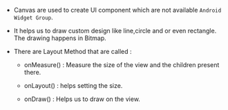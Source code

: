 - Canvas are used to create UI component which are not available `Android Widget Group`.

- It helps us to draw custom design like line,circle and or even rectangle. The drawing happens in Bitmap.

- There are Layout Method that are called :
	- onMeasure() : Measure the size of the view and the children present there.

	- onLayout() : helps setting the size.

	- onDraw() : Helps us to draw on the view.
